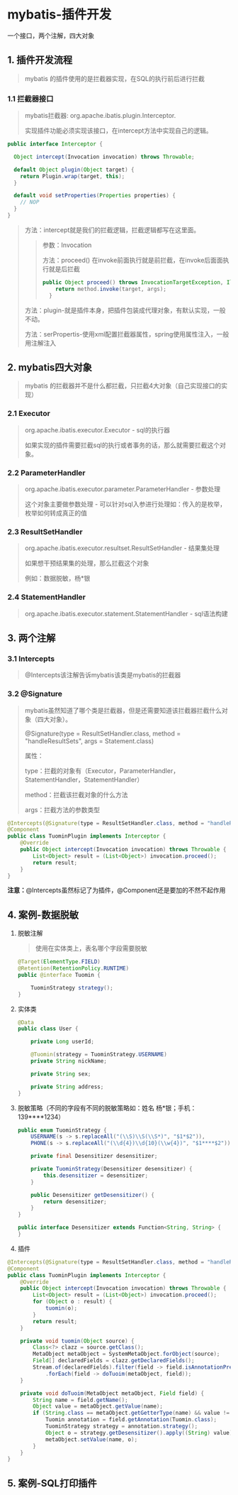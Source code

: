 # mybatis-插件开发

一个接口，两个注解，四大对象

## 1. 插件开发流程

> mybatis 的插件使用的是拦截器实现，在SQL的执行前后进行拦截

### 1.1 拦截器接口

> mybatis拦截器: org.apache.ibatis.plugin.Interceptor.
>
> 实现插件功能必须实现该接口，在intercept方法中实现自己的逻辑。

```java
public interface Interceptor {

  Object intercept(Invocation invocation) throws Throwable;

  default Object plugin(Object target) {
    return Plugin.wrap(target, this);
  }

  default void setProperties(Properties properties) {
    // NOP
  }
}
```

> 方法：intercept就是我们的拦截逻辑，拦截逻辑都写在这里面。
>
> > 参数：Invocation 
> >
> > 方法：proceed() 在invoke前面执行就是前拦截，在invoke后面面执行就是后拦截
> >
> > ```java
> > public Object proceed() throws InvocationTargetException, IllegalAccessException {
> >     return method.invoke(target, args);
> >   }
> > ```
>
> 方法：plugin-就是插件本身，把插件包装成代理对象，有默认实现，一般不动。
>
> 方法：serPropertis-使用xml配置拦截器属性，spring使用属性注入，一般用注解注入



## 2. mybatis四大对象

> mybatis 的拦截器并不是什么都拦截，只拦截4大对象（自己实现接口的实现）

### 2.1 Executor

> org.apache.ibatis.executor.Executor - sql的执行器
>
> 如果实现的插件需要拦截sql的执行或者事务的话，那么就需要拦截这个对象。

### 2.2 ParameterHandler

> org.apache.ibatis.executor.parameter.ParameterHandler - 参数处理
>
> 这个对象主要做参数处理 - 可以针对sql入参进行处理如：传入的是枚举，枚举如何转成真正的值



### 2.3 ResultSetHandler

> org.apache.ibatis.executor.resultset.ResultSetHandler - 结果集处理
>
> 如果想干预结果集的处理，那么拦截这个对象
>
> 例如：数据脱敏，杨*银



### 2.4 StatementHandler

> org.apache.ibatis.executor.statement.StatementHandler - sql语法构建



## 3. 两个注解

### 3.1 Intercepts

> @Intercepts该注解告诉mybatis该类是mybatis的拦截器



### 3.2 @Signature

> mybatis虽然知道了哪个类是拦截器，但是还需要知道该拦截器拦截什么对象（四大对象）。
>
> @Signature(type = ResultSetHandler.class, method = "handleResultSets", args = Statement.class)
>
> 属性：
>
> type：拦截的对象有（Executor，ParameterHandler，StatementHandler，StatementHandler）
>
> method：拦截该拦截对象的什么方法
>
> args：拦截方法的参数类型

```java
@Intercepts(@Signature(type = ResultSetHandler.class, method = "handleResultSets", args = Statement.class))
@Component
public class TuominPlugin implements Interceptor {
    @Override
    public Object intercept(Invocation invocation) throws Throwable {
        List<Object> result = (List<Object>) invocation.proceed();
        return result;
    }
}
```

**注意：**@Intercepts虽然标记了为插件，@Component还是要加的不然不起作用

## 4. 案例-数据脱敏

1. 脱敏注解

   > 使用在实体类上，表名哪个字段需要脱敏

   ```java
   @Target(ElementType.FIELD)
   @Retention(RetentionPolicy.RUNTIME)
   public @interface Tuomin {
   
       TuominStrategy strategy();
   }
   ```

2. 实体类

   ```java
   @Data
   public class User {
   
       private Long userId;
   
       @Tuomin(strategy = TuominStrategy.USERNAME)
       private String nickName;
   
       private String sex;
   
       private String address;
   }
   
   ```

3. 脱敏策略（不同的字段有不同的脱敏策略如：姓名 杨*银；手机：139\*\*\*\*1234）

   ```java
   public enum TuominStrategy {
       USERNAME(s -> s.replaceAll("(\\S)\\S(\\S*)", "$1*$2")),
       PHONE(s -> s.replaceAll("(\\d{4})\\d{10}(\\w{4})", "$1****$2"));
   
       private final Desensitizer desensitizer;
   
       private TuominStrategy(Desensitizer desensitizer) {
           this.desensitizer = desensitizer;
       }
   
       public Desensitizer getDesensitizer() {
           return desensitizer;
       }
   }
   
   ```

   ```java
   public interface Desensitizer extends Function<String, String> {
   }
   
   ```

4.  插件

   ```java
   @Intercepts(@Signature(type = ResultSetHandler.class, method = "handleResultSets", args = Statement.class))
   @Component
   public class TuominPlugin implements Interceptor {
       @Override
       public Object intercept(Invocation invocation) throws Throwable {
           List<Object> result = (List<Object>) invocation.proceed();
           for (Object o : result) {
               tuomin(o);
           }
           return result;
       }
   
       private void tuomin(Object source) {
           Class<?> clazz = source.getClass();
           MetaObject metaObject = SystemMetaObject.forObject(source);
           Field[] declaredFields = clazz.getDeclaredFields();
           Stream.of(declaredFields).filter(field -> field.isAnnotationPresent(Tuomin.class))
               .forEach(field -> doTuoim(metaObject, field));
       }
   
       private void doTuoim(MetaObject metaObject, Field field) {
           String name = field.getName();
           Object value = metaObject.getValue(name);
           if (String.class == metaObject.getGetterType(name) && value != null) {
               Tuomin annotation = field.getAnnotation(Tuomin.class);
               TuominStrategy strategy = annotation.strategy();
               Object o = strategy.getDesensitizer().apply((String) value);
               metaObject.setValue(name, o);
           }
       }
   }
   ```

   

## 5. 案例-SQL打印插件 

